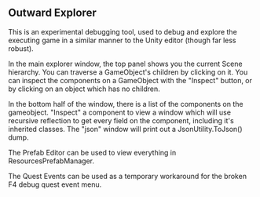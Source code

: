 ## Outward Explorer

This is an experimental debugging tool, used to debug and explore the executing game in a similar manner to the Unity editor (though far less robust).

In the main explorer window, the top panel shows you the current Scene hierarchy. You can traverse a GameObject's children by clicking on it. You can inspect the components on a GameObject with the "Inspect" button, or by clicking on an object which has no children.

In the bottom half of the window, there is a list of the components on the gameobject. "Inspect" a component to view a window which will use recursive reflection to get every field on the component, including it's inherited classes. The "json" window will print out a JsonUtility.ToJson() dump.

The Prefab Editor can be used to view everything in ResourcesPrefabManager.

The Quest Events can be used as a temporary workaround for the broken F4 debug quest event menu.
